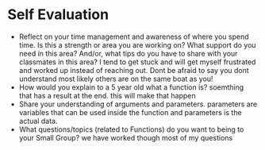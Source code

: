 # Self Evaluation

- Reflect on your time management and awareness of where you spend time. Is this a strength or area you are working on? What support do you need in this area? And/or, what tips do you have to share with your classmates in this area?
I tend to get stuck and will get myself frustrated and worked up instead of reaching out. Dont be afraid to say you dont understand most likely others are on the same boat as you!
- How would you explain to a 5 year old what a function is?
soemthing that has a result at the end. this will make that happen 
- Share your understanding of arguments and parameters.
parameters are variables that can be used inside the function and parameters is the actual data.
- What questions/topics (related to Functions) do you want to being to your Small Group?
we have worked though most of my questions